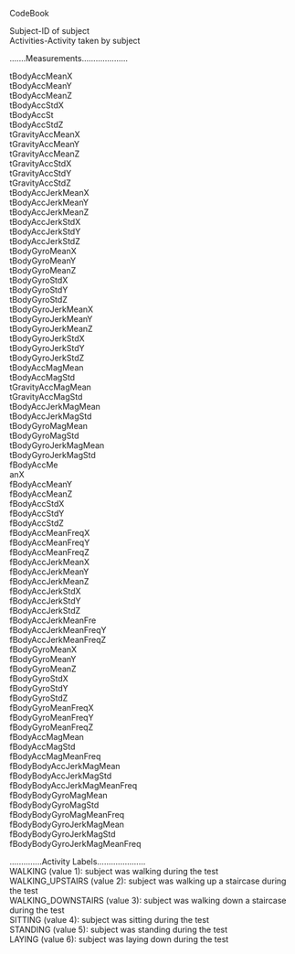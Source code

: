 CodeBook


Subject-ID of subject<br/>
Activities-Activity taken by subject

.......Measurements....................<br/>

tBodyAccMeanX<br/>
tBodyAccMeanY<br/>
tBodyAccMeanZ<br/>
tBodyAccStdX<br/>
tBodyAccSt<br/>
tBodyAccStdZ<br/>
tGravityAccMeanX<br/>
tGravityAccMeanY<br/>
tGravityAccMeanZ<br/>
tGravityAccStdX<br/>
tGravityAccStdY<br/>
tGravityAccStdZ<br/>
tBodyAccJerkMeanX<br/>
tBodyAccJerkMeanY<br/>
tBodyAccJerkMeanZ<br/>
tBodyAccJerkStdX<br/>
tBodyAccJerkStdY<br/>
tBodyAccJerkStdZ<br/>
tBodyGyroMeanX<br/>
tBodyGyroMeanY<br/>
tBodyGyroMeanZ<br/>
tBodyGyroStdX<br/>
tBodyGyroStdY<br/>
tBodyGyroStdZ<br/>
tBodyGyroJerkMeanX<br/>
tBodyGyroJerkMeanY<br/>
tBodyGyroJerkMeanZ<br/>
tBodyGyroJerkStdX<br/>
tBodyGyroJerkStdY<br/>
tBodyGyroJerkStdZ<br/>
tBodyAccMagMean<br/>
tBodyAccMagStd<br/>
tGravityAccMagMean<br/>
tGravityAccMagStd<br/>
tBodyAccJerkMagMean<br/>
tBodyAccJerkMagStd<br/>
tBodyGyroMagMean<br/>
tBodyGyroMagStd<br/>
tBodyGyroJerkMagMean<br/>
tBodyGyroJerkMagStd<br/>
fBodyAccMe<br/>anX<br/>
fBodyAccMeanY<br/>
fBodyAccMeanZ<br/>
fBodyAccStdX<br/>
fBodyAccStdY<br/>
fBodyAccStdZ<br/>
fBodyAccMeanFreqX<br/>
fBodyAccMeanFreqY<br/>
fBodyAccMeanFreqZ<br/>
fBodyAccJerkMeanX<br/>
fBodyAccJerkMeanY<br/>
fBodyAccJerkMeanZ</br>
fBodyAccJerkStdX</br>
fBodyAccJerkStdY</br>
fBodyAccJerkStdZ</br>
fBodyAccJerkMeanFre<br/>
fBodyAccJerkMeanFreqY<br/>
fBodyAccJerkMeanFreqZ<br/>
fBodyGyroMeanX<br/>
fBodyGyroMeanY<br/>
fBodyGyroMeanZ<br/>
fBodyGyroStdX<br/>
fBodyGyroStdY<br/>
fBodyGyroStdZ<br/>
fBodyGyroMeanFreqX<br/>
fBodyGyroMeanFreqY<br/>
fBodyGyroMeanFreqZ<br/>
fBodyAccMagMean<br/>
fBodyAccMagStd<br/>
fBodyAccMagMeanFreq<br/>
fBodyBodyAccJerkMagMean<br/>
fBodyBodyAccJerkMagStd<br/>
fBodyBodyAccJerkMagMeanFreq<br/>
fBodyBodyGyroMagMean<br/>
fBodyBodyGyroMagStd<br/>
fBodyBodyGyroMagMeanFreq<br/>
fBodyBodyGyroJerkMagMean<br/>
fBodyBodyGyroJerkMagStd<br/>
fBodyBodyGyroJerkMagMeanFreq<br/>


..............Activity Labels.....................<br/>
WALKING (value 1): subject was walking during the test<br/>
WALKING_UPSTAIRS (value 2): subject was walking up a staircase during the test<br/>
WALKING_DOWNSTAIRS (value 3): subject was walking down a staircase during the test<br/>
SITTING (value 4): subject was sitting during the test<br/>
STANDING (value 5): subject was standing during the test<br/>
LAYING (value 6): subject was laying down during the test<br/>
